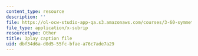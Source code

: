 ```yaml
---
content_type: resource
description: ''
file: https://ol-ocw-studio-app-qa.s3.amazonaws.com/courses/3-60-symmetry-structure-and-tensor-properties-of-materials-fall-2005/dbf34d6ad0d555fcbfaea76c7ade7a29_9JXMg32f09w.vtt
file_type: application/x-subrip
resourcetype: Other
title: 3play caption file
uid: dbf34d6a-d0d5-55fc-bfae-a76c7ade7a29
---
```

